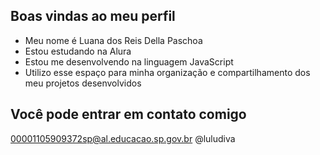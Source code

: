 ## Boas vindas ao meu perfil

- Meu nome é Luana dos Reis Della Paschoa 
- Estou estudando na Alura
- Estou me desenvolvendo na linguagem JavaScript
- Utilizo esse espaço para minha organização e compartilhamento dos meu projetos desenvolvidos

## Você pode entrar em contato comigo

00001105909372sp@al.educacao.sp.gov.br
@luludiva

